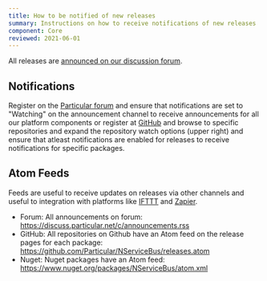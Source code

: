 ```yaml
---
title: How to be notified of new releases
summary: Instructions on how to receive notifications of new releases
component: Core
reviewed: 2021-06-01
---
```


All releases are [announced on our discussion forum](https://discuss.particular.net/c/announcements).

## Notifications

Register on the [Particular forum](https://discuss.particular.net) and ensure that notifications are set to "Watching" on the announcement channel to receive announcements for all our platform components or register at [GitHub](https://github.com/) and browse to specific repositories and expand the repository watch options (upper right) and ensure that atleast notifications are enabled for releases to receive notifications for specific packages.

## Atom Feeds

Feeds are useful to receive updates on releases via other channels and useful to integration with platforms like [IFTTT](https://ifttt.com/) and [Zapier](https://zapier.com/).

- Forum: All announcements on forum: <https://discuss.particular.net/c/announcements.rss>
- GitHub: All repositories on Github have an Atom feed on the release pages for each package: <https://github.com/Particular/NServiceBus/releases.atom>
- Nuget: Nuget packages have an Atom feed: <https://www.nuget.org/packages/NServiceBus/atom.xml>
